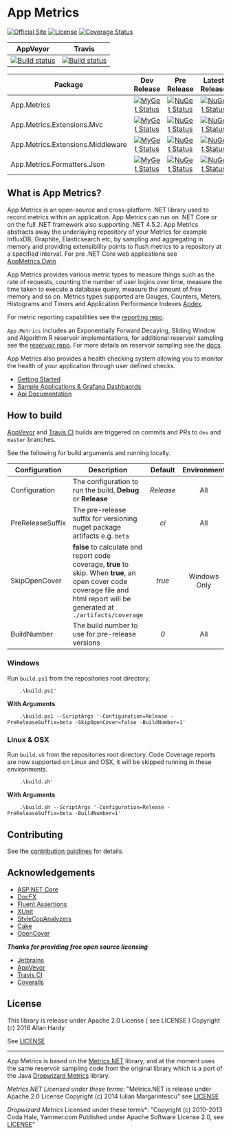 # App Metrics

[![Official Site](https://img.shields.io/badge/site-appmetrics-blue.svg)](https://alhardy.github.io/app-metrics-docs/getting-started/intro.html) [![License](https://img.shields.io/badge/License-Apache%202.0-blue.svg)](https://opensource.org/licenses/Apache-2.0) [![Coverage Status](https://coveralls.io/repos/github/alhardy/AppMetrics/badge.svg?branch=master&cacheBuster=1)](https://coveralls.io/github/alhardy/AppMetrics?branch=master)

|AppVeyor|Travis|
|:--------:|:--------:|
|[![Build status](https://ci.appveyor.com/api/projects/status/r4x0et4g6mr5vttf?svg=true)](https://ci.appveyor.com/project/alhardy/appmetrics/branch/master)|[![Build status](https://travis-ci.org/alhardy/AppMetrics.svg?branch=master)](https://travis-ci.org/alhardy/AppMetrics.svg)|

|Package|Dev Release|Pre Release|Latest Release|
|------|:--------:|:--------:|:--------:|
|App.Metrics|[![MyGet Status](https://img.shields.io/myget/alhardy/v/App.Metrics.svg)](https://www.myget.org/feed/alhardy/package/nuget/App.Metrics)|[![NuGet Status](https://img.shields.io/nuget/vpre/App.Metrics.svg)](https://www.nuget.org/packages/App.Metrics/)|[![NuGet Status](https://img.shields.io/nuget/v/App.Metrics.svg)](https://www.nuget.org/packages/App.Metrics/)
|App.Metrics.Extensions.Mvc|[![MyGet Status](https://img.shields.io/myget/alhardy/v/App.Metrics.Extensions.Mvc.svg)](https://www.myget.org/feed/alhardy/package/nuget/App.Metrics.Extensions.Mvc)|[![NuGet Status](https://img.shields.io/nuget/vpre/App.Metrics.Extensions.Mvc.svg)](https://www.nuget.org/packages/App.Metrics.Extensions.Mvc/)|[![NuGet Status](https://img.shields.io/nuget/v/App.Metrics.Extensions.Mvc.svg)](https://www.nuget.org/packages/App.Metrics.Extensions.Mvc/)
|App.Metrics.Extensions.Middleware|[![MyGet Status](https://img.shields.io/myget/alhardy/v/App.Metrics.Extensions.Middleware.svg)](https://www.myget.org/feed/alhardy/package/nuget/App.Metrics.Extensions.Middleware)|[![NuGet Status](https://img.shields.io/nuget/vpre/App.Metrics.Extensions.Middleware.svg)](https://www.nuget.org/packages/App.Metrics.Extensions.Middleware/)|[![NuGet Status](https://img.shields.io/nuget/v/App.Metrics.Extensions.Middleware.svg)](https://www.nuget.org/packages/App.Metrics.Extensions.Middleware/)
|App.Metrics.Formatters.Json|[![MyGet Status](https://img.shields.io/myget/alhardy/v/App.Metrics.Formatters.Json.svg)](https://www.myget.org/feed/alhardy/package/nuget/App.Metrics.Formatters.Json)|[![NuGet Status](https://img.shields.io/nuget/vpre/App.Metrics.Formatters.Json.svg)](https://www.nuget.org/packages/App.Metrics.Formatters.Json/)|[![NuGet Status](https://img.shields.io/nuget/v/App.Metrics.Formatters.Json.svg)](https://www.nuget.org/packages/App.Metrics.Formatters.Json/)|

## What is App Metrics?

App Metrics is an open-source and cross-platform .NET library used to record metrics within an application. App Metrics can run on .NET Core or on the full .NET framework also supporting .NET 4.5.2. App Metrics abstracts away the underlaying repository of your Metrics for example InfluxDB, Graphite, Elasticsearch etc, by sampling and aggregating in memory and providing extensibility points to flush metrics to a repository at a specified interval. For pre .NET Core web applications see [AppMetrics.Owin](https://github.com/alhardy/AppMetrics.Owin)

App Metrics provides various metric types to measure things such as the rate of requests, counting the number of user logins over time, measure the time taken to execute a database query, measure the amount of free memory and so on. Metrics types supported are Gauges, Counters, Meters, Histograms and Timers and Application Performance Indexes [Apdex](http://apdex.org/overview.html).

For metric reporting capabilities see the [reporting repo](https://github.com/alhardy/AppMetrics.Reporters).

`App.Metrics` includes an Exponentially Forward Decaying, Sliding Window and Algorithm R reservoir implementations, for additional reservoir sampling see the [reservoir repo](https://github.com/alhardy/AppMetrics.Reservoirs). For more details on reservoir sampling see the [docs](https://alhardy.github.io/app-metrics-docs/getting-started/sampling/index.html).

App Metrics also provides a health checking system allowing you to monitor the health of your application through user defined checks.

- [Getting Started](https://alhardy.github.io/app-metrics-docs/getting-started/intro.html)
- [Sample Applications & Grafana Dashbaords](https://github.com/alhardy/AppMetrics.Samples)
- [Api Documentation](https://alhardy.github.io/app-metrics-docs/api/index.html)

## How to build

[AppVeyor](https://ci.appveyor.com/project/alhardy/appmetrics/branch/master) and [Travis CI](https://ci.appveyor.com/project/alhardy/appmetrics/branch/master) builds are triggered on commits and PRs to `dev` and `master` branches.

See the following for build arguments and running locally.

|Configuration|Description|Default|Environment|Required|
|------|--------|:--------:|:--------:|:--------:|
|Configuration|The configuration to run the build, **Debug** or **Release** |*Release*|All|Optional|
|PreReleaseSuffix|The pre-release suffix for versioning nuget package artifacts e.g. `beta`|*ci*|All|Optional|
|SkipOpenCover|**false** to calculate and report code coverage, **true** to skip. When **true**, an open cover code coverage file and html report will be generated at `./artifacts/coverage`|*true*|Windows Only|Optional|
|BuildNumber|The build number to use for pre-release versions|*0*|All|Optional|


### Windows

Run `build.ps1` from the repositories root directory.

```
	.\build.ps1'
```

**With Arguments**

```
	.\build.ps1 --ScriptArgs '-Configuration=Release -PreReleaseSuffix=beta -SkipOpenCover=false -BuildNumber=1'
```

### Linux & OSX

Run `build.sh` from the repositories root directory. Code Coverage reports are now supported on Linux and OSX, it will be skipped running in these environments.

```
	.\build.sh'
```

**With Arguments**

```
	.\build.sh --ScriptArgs '-Configuration=Release -PreReleaseSuffix=beta -BuildNumber=1'
```

## Contributing

See the [contribution guidlines](CONTRIBUTING.md) for details.

## Acknowledgements

* [ASP.NET Core](https://github.com/aspnet)
* [DocFX](https://dotnet.github.io/docfx/)
* [Fluent Assertions](http://www.fluentassertions.com/)
* [XUnit](https://xunit.github.io/)
* [StyleCopAnalyzers](https://github.com/DotNetAnalyzers/StyleCopAnalyzers)
* [Cake](https://github.com/cake-build/cake)
* [OpenCover](https://github.com/OpenCover/opencover)

***Thanks for providing free open source licensing***

* [Jetbrains](https://www.jetbrains.com/dotnet/) 
* [AppVeyor](https://www.appveyor.com/)
* [Travis CI](https://travis-ci.org/)
* [Coveralls](https://coveralls.io/)

## License

This library is release under Apache 2.0 License ( see LICENSE ) Copyright (c) 2016 Allan Hardy

See [LICENSE](https://github.com/alhardy/AppMetrics/blob/dev/LICENSE)

----------

App Metrics is based on the [Metrics.NET](https://github.com/etishor/Metrics.NET) library, and at the moment uses the same reservoir sampling code from the original library which is a port of the Java [Dropwizard Metrics](https://github.com/dropwizard/metrics) library. 

*Metrics.NET Licensed under these terms*:
"Metrics.NET is release under Apache 2.0 License Copyright (c) 2014 Iulian Margarintescu" see [LICENSE](https://github.com/etishor/Metrics.NET/blob/master/LICENSE)

*Dropwizard Metrics* Licensed under these terms*:
"Copyright (c) 2010-2013 Coda Hale, Yammer.com Published under Apache Software License 2.0, see [LICENSE](https://github.com/dropwizard/metrics/blob/3.2-development/LICENSE)"
